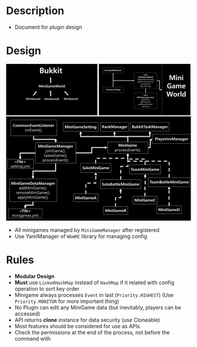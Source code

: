 # Description
- Document for plugin design



# Design
<img src="operation-structure.png" width="49.5%"></img>
<img src="api-design.png" width="49.5%"></img>
![MiniGameWorld_plugin_design](inner-design.png)
- All minigames managed by `MiniGameManager` after registered
- Use YamlManager of `WbmMC` library for managing config



# Rules
- **Modular Design**
- **Must** use `LinkedHashMap` instead of `HashMap` if it related with config operation to sort key order
- Minigame always processes `Event` in last (`Priority.HIGHEST`) (Use `Priority.MONITOR` for more important thing)
- No Plugin can edit any MiniGame data (but inevitably, players can be accessed)
- API returns **clone** instance for data security (use Cloneable)
- Most features should be considered for use as APIs
- Check the permissions at the end of the process, not before the command with